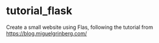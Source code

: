 # tutorial_flask
Create a small website using Flas, following the tutorial from https://blog.miguelgrinberg.com/
